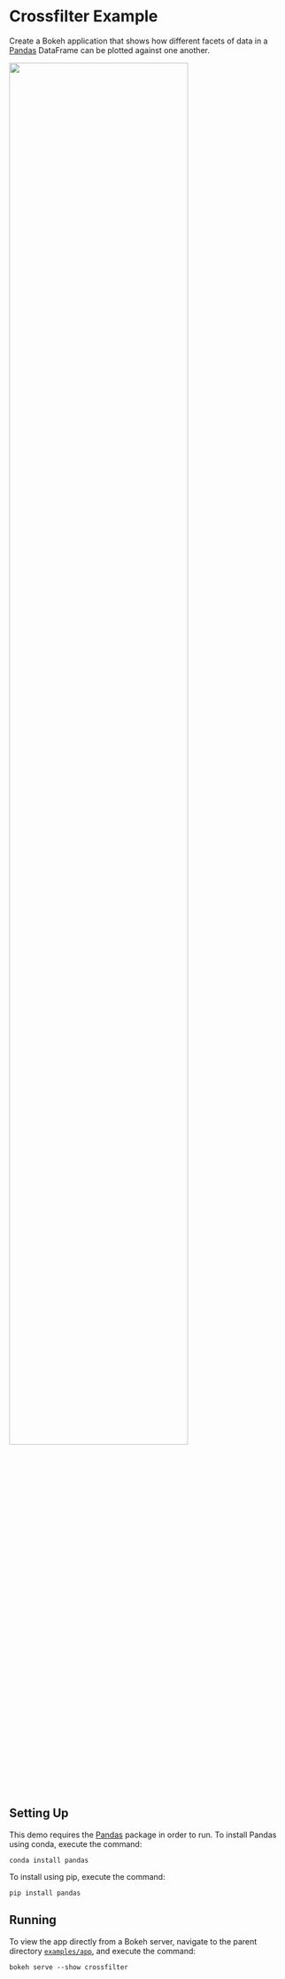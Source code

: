 # Crossfilter Example

Create a Bokeh application that shows how different facets of data in a
[Pandas](https://pandas.pydata.org) DataFrame can be plotted against one
another.

<img src="https://static.bokeh.org/crossfilter.png" width="80%"></img>

## Setting Up

This demo requires the [Pandas](https://pandas.pydata.org) package in order to
run. To install Pandas using conda, execute the command:

    conda install pandas

To install using pip, execute the command:

    pip install pandas

## Running

To view the app directly from a Bokeh server, navigate to the parent directory
[`examples/app`](https://github.com/bokeh/bokeh/blob/-/examples/server/app),
and execute the command:

    bokeh serve --show crossfilter
